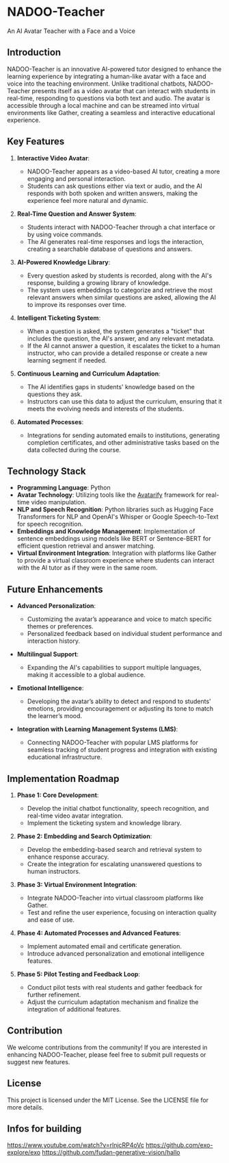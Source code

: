 # NADOO-Teacher

An AI Avatar Teacher with a Face and a Voice

## Introduction

NADOO-Teacher is an innovative AI-powered tutor designed to enhance the learning experience by integrating a human-like avatar with a face and voice into the teaching environment. Unlike traditional chatbots, NADOO-Teacher presents itself as a video avatar that can interact with students in real-time, responding to questions via both text and audio. The avatar is accessible through a local machine and can be streamed into virtual environments like Gather, creating a seamless and interactive educational experience.

## Key Features

1. **Interactive Video Avatar**:
   - NADOO-Teacher appears as a video-based AI tutor, creating a more engaging and personal interaction. 
   - Students can ask questions either via text or audio, and the AI responds with both spoken and written answers, making the experience feel more natural and dynamic.

2. **Real-Time Question and Answer System**:
   - Students interact with NADOO-Teacher through a chat interface or by using voice commands.
   - The AI generates real-time responses and logs the interaction, creating a searchable database of questions and answers.

3. **AI-Powered Knowledge Library**:
   - Every question asked by students is recorded, along with the AI's response, building a growing library of knowledge.
   - The system uses embeddings to categorize and retrieve the most relevant answers when similar questions are asked, allowing the AI to improve its responses over time.

4. **Intelligent Ticketing System**:
   - When a question is asked, the system generates a "ticket" that includes the question, the AI's answer, and any relevant metadata.
   - If the AI cannot answer a question, it escalates the ticket to a human instructor, who can provide a detailed response or create a new learning segment if needed.

5. **Continuous Learning and Curriculum Adaptation**:
   - The AI identifies gaps in students' knowledge based on the questions they ask.
   - Instructors can use this data to adjust the curriculum, ensuring that it meets the evolving needs and interests of the students.

6. **Automated Processes**:
   - Integrations for sending automated emails to institutions, generating completion certificates, and other administrative tasks based on the data collected during the course.

## Technology Stack

- **Programming Language**: Python
- **Avatar Technology**: Utilizing tools like the [Avatarify](https://www.youtube.com/watch?v=rlnjcRP4oVc) framework for real-time video manipulation.
- **NLP and Speech Recognition**: Python libraries such as Hugging Face Transformers for NLP and OpenAI's Whisper or Google Speech-to-Text for speech recognition.
- **Embeddings and Knowledge Management**: Implementation of sentence embeddings using models like BERT or Sentence-BERT for efficient question retrieval and answer matching.
- **Virtual Environment Integration**: Integration with platforms like Gather to provide a virtual classroom experience where students can interact with the AI tutor as if they were in the same room.

## Future Enhancements

- **Advanced Personalization**:
  - Customizing the avatar’s appearance and voice to match specific themes or preferences.
  - Personalized feedback based on individual student performance and interaction history.

- **Multilingual Support**:
  - Expanding the AI's capabilities to support multiple languages, making it accessible to a global audience.

- **Emotional Intelligence**:
  - Developing the avatar’s ability to detect and respond to students' emotions, providing encouragement or adjusting its tone to match the learner’s mood.

- **Integration with Learning Management Systems (LMS)**:
  - Connecting NADOO-Teacher with popular LMS platforms for seamless tracking of student progress and integration with existing educational infrastructure.

## Implementation Roadmap

1. **Phase 1: Core Development**:
   - Develop the initial chatbot functionality, speech recognition, and real-time video avatar integration.
   - Implement the ticketing system and knowledge library.

2. **Phase 2: Embedding and Search Optimization**:
   - Develop the embedding-based search and retrieval system to enhance response accuracy.
   - Create the integration for escalating unanswered questions to human instructors.

3. **Phase 3: Virtual Environment Integration**:
   - Integrate NADOO-Teacher into virtual classroom platforms like Gather.
   - Test and refine the user experience, focusing on interaction quality and ease of use.

4. **Phase 4: Automated Processes and Advanced Features**:
   - Implement automated email and certificate generation.
   - Introduce advanced personalization and emotional intelligence features.

5. **Phase 5: Pilot Testing and Feedback Loop**:
   - Conduct pilot tests with real students and gather feedback for further refinement.
   - Adjust the curriculum adaptation mechanism and finalize the integration of additional features.

## Contribution

We welcome contributions from the community! If you are interested in enhancing NADOO-Teacher, please feel free to submit pull requests or suggest new features.

## License

This project is licensed under the MIT License. See the LICENSE file for more details.

## Infos for building
https://www.youtube.com/watch?v=rlnjcRP4oVc
https://github.com/exo-explore/exo
https://github.com/fudan-generative-vision/hallo
